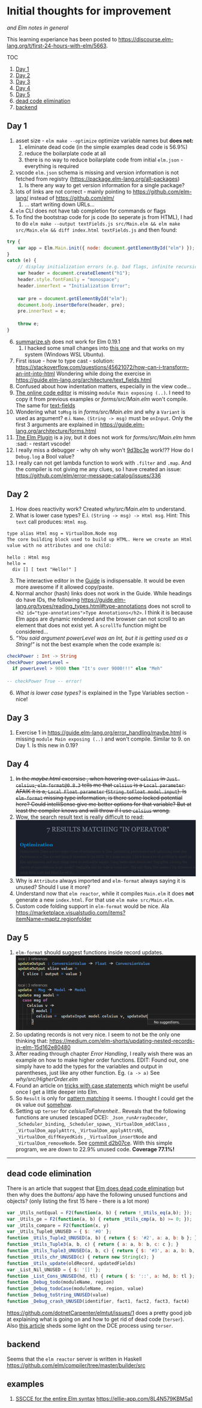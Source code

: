# Initial thoughts for improvement
_and Elm notes in general_

This learning experiance has been posted to https://discourse.elm-lang.org/t/first-24-hours-with-elm/5663.

TOC
1. [Day 1](#Day-1)
1. [Day 2](#Day-2)
1. [Day 3](#Day-3)
1. [Day 4](#Day-4)
1. [Day 5](#Day-5)
1. [dead code elimination](#dead-code-elimination)
1. [backend](#backend)

## Day 1
1. asset size - `elm make --optimize` optimize variable names but **does not:**
    1. eliminate dead code (in the simple examples dead code is 56.9%)
    2. reduce the boilarplate code at all
    3. there is no way to reduce boilarplate code from initial `elm.json` - everything is required
2. vscode `elm.json` schema is missing and version information is not fetched from registry (https://package.elm-lang.org/all-packages)
    1. Is there any way to get version information for a single package?
3. lots of links are not correct - mainly pointing to https://github.com/elm-lang/ instead of https://github.com/elm/
    1. ... start writing down URLs...
4. `elm` CLI does not have tab completion for commands or flags
5. To find the bootstrap code for js code (to seperate js from HTML), I had to do
`elm make --output textFields.js src/Main.elm && elm make src/Main.elm && diff index.html textFields.js` and then found:
```js
try {
	var app = Elm.Main.init({ node: document.getElementById("elm") });
}
catch (e) {
	// display initialization errors (e.g. bad flags, infinite recursion)
	var header = document.createElement("h1");
	header.style.fontFamily = "monospace";
	header.innerText = "Initialization Error";

	var pre = document.getElementById("elm");
	document.body.insertBefore(header, pre);
	pre.innerText = e;

	throw e;
}
```
6. [summarize.sh](https://gist.github.com/evancz/fc6ff4995395a1643155593a182e2de7) does not work for Elm 0.19.1
    1. I hacked some small changes into [this one](./summarize.sh) and that works on my system (Windows WSL Ubuntu).
7. First issue - how to type cast - solution: https://stackoverflow.com/questions/45621072/how-can-i-transform-an-int-into-html
Wondering while doing the exercise in https://guide.elm-lang.org/architecture/text_fields.html
8. Confused about how indentation matters, especially in the view code...
9. [The online code editor](https://elm-lang.org/examples/forms) is missing `module Main exposing (..)`. I need to copy it from
previous examples or *forms/src/Main.elm* won't compile. The same for [text-fields](https://elm-lang.org/examples/text-fields)
10. Wondering what `toMsg` is in *forms/src/Main.elm* and why a `Variant` is used as argument? e.i. `Name`.
`(String -> msg)` must be `onInput`. Only the first 3 arguments are explained in https://guide.elm-lang.org/architecture/forms.html
11. [The Elm Plugin](https://discourse.elm-lang.org/t/elm-plugin-for-visual-studio-code-0-10-0-and-new-language-server/5399) is a
joy, but it does not work for *forms/src/Main.elm* hmm :sad: - restart vscode!
12. I really miss a debugger - why oh why won't [9d3bc3e](https://github.com/dotnetCarpenter/elmtut/blob/9d3bc3e751a97675c046b9442de05d2e2839006b/forms/src/Main.elm) work!?? How do I `Debug.log` a Bool value?
13. I really can not get lambda function to work with `.filter` and `.map`. And the compiler is not giving me any clues, so I have created an issue: https://github.com/elm/error-message-catalog/issues/336


## Day 2

1. How does reactivity work? Created *why/src/Main.elm* to understand.
2. What is lower case types? E.i. `(String -> msg) -> Html msg`. Hint:
This `text` call produces: `Html msg`.
```
type alias Html msg = VirtualDom.Node msg
The core building block used to build up HTML. Here we create an Html value with no attributes and one child:

hello : Html msg
hello =
  div [] [ text "Hello!" ]
```
3. The interactive editor in the [Guide](https://guide.elm-lang.org/types/reading_types.html) is indispensable. It would be even more awesome if it allowed copy/paste.
4. Normal anchor (hash) links does not work in the Guide. While headings do have IDs, the following
https://guide.elm-lang.org/types/reading_types.html#type-annotations does not scroll to
`<h2 id="type-annotations">Type Annotations</h2>`. I think it is because Elm apps are dynamic
rendered and the browser can not scroll to an element that does not exist yet. A `scrollTo` function might be considered...
5. *“You said argument powerLevel was an Int, but it is getting used as a String!”* is not the best example when the
code example is:
```elm
checkPower : Int -> String
checkPower powerLevel =
  if powerLevel > 9000 then "It's over 9000!!!" else "Meh"

-- checkPower True -- error!
```
6. *What is lower case types?* is explained in the Type Variables section - nice!


## Day 3

1. Exercise 1 in https://guide.elm-lang.org/error_handling/maybe.html is missing `module Main exposing (..)`
and won't compile. Similar to 9. on Day 1. Is this new in 0.19?


## Day 4

1. ~~In the _maybe.html_ excersise , when hovering over `celsius` in `Just celsius`,
`elm-format@0.8.3` tells me that `celsius` is a `Local parameter`. AFAIK it is a,
`Local Float parameter` (`String.toFloat model.input`). Is `elm-format` missing type
information, is there some locked potential here? Could intelliSense give me better options
for that variable? But at least the compiler knows and will throw if I use `celsius` wrong.~~
2. Wow, the search result text is really difficult to read: ![Text snippet contrast to background is poor](./image/search_contrast.png)
3. Why is `Attribute` always imported and `elm-format` always saying it
is unused? Should I use it more?
4. Understand now that `elm reactor`, while it compiles `Main.elm` it does **not** generate a new `index.html`. For that
use `elm make src/Main.elm`.
5. Custom code folding support in `elm-format` would be nice. Ala https://marketplace.visualstudio.com/items?itemName=maptz.regionfolder


## Day 5

1. `elm-format` should suggest functions inside record updates. ![elm-format has no suggestions inside a record update](./image/no_suggestions_function.png)
2. So updating records is not very nice. I seem to not be the only one thinking that: https://medium.com/elm-shorts/updating-nested-records-in-elm-15d162e80480
3. After reading through chapter _Error Handling_, I really wish there was an example on how to make higher order functions.
EDIT: Found out, one simply have to add the types for the variables and output in parentheses, just like any other
function. Eg. `(a -> a)` See *why/src/HigherOrder.elm*
4. Found an article on [tricks with case statements](https://medium.com/elm-shorts/tricks-with-case-statements-in-elm-80223b85484f) which might be useful once I get a little deeper into Elm.
5. So `Result` is only for [pattern matching](https://stackoverflow.com/questions/40953537/how-do-i-check-if-a-result-is-ok-or-err-in-elm) it seems. I thought I could get the `Ok` value out [somehow](https://github.com/dotnetCarpenter/elmtut/commit/9cc2b0bc46244a7af650f21d97d78f96c22a32be).
6. Setting up `terser` for *celsiusToFahrenheit*.. Reveals that the following functions are unused (escaped DCE):
`_Json_runArrayDecoder`, `_Scheduler_binding`, `_Scheduler_spawn`, `_VirtualDom_addClass`
, `_VirtualDom_applyAttrs`, `_VirtualDom_applyAttrsNS`, `_VirtualDom_diffKeyedKids`
, `_VirtualDom_insertNode` and `_VirtualDom_removeNode`. See [commit d2b07ce](https://github.com/dotnetCarpenter/elmtut/commit/d2b07ce). With this simple program, we are down to 22.9% unused code. **Coverage 77.1%!**



----------------------------------------------------------

## dead code elimination

There is an article that suggest that [Elm does dead code elimination](https://elm-lang.org/news/small-assets-without-the-headache)
but then why does the *buttons/* app have the following unused functions and objects?
(only listing the first 15 here - there is a lot more)

```js
var _Utils_notEqual = F2(function(a, b) { return !_Utils_eq(a,b); });
var _Utils_ge = F2(function(a, b) { return _Utils_cmp(a, b) >= 0; });
var _Utils_compare = F2(function(x, y)
var _Utils_Tuple0_UNUSED = { $: '#0' };
function _Utils_Tuple2_UNUSED(a, b) { return { $: '#2', a: a, b: b }; }
function _Utils_Tuple3(a, b, c) { return { a: a, b: b, c: c }; }
function _Utils_Tuple3_UNUSED(a, b, c) { return { $: '#3', a: a, b: b, c: c }; }
function _Utils_chr_UNUSED(c) { return new String(c); }
function _Utils_update(oldRecord, updatedFields)
var _List_Nil_UNUSED = { $: '[]' };
function _List_Cons_UNUSED(hd, tl) { return { $: '::', a: hd, b: tl }; }
function _Debug_todo(moduleName, region)
function _Debug_todoCase(moduleName, region, value)
function _Debug_toString_UNUSED(value)
function _Debug_crash_UNUSED(identifier, fact1, fact2, fact3, fact4)
```
https://github.com/dotnetCarpenter/elmtut/issues/1 does a pretty good job at
explaining what is going on and how to get rid of dead code (`terser`).
Also [this article](https://medium.com/better-programming/reducing-js-bundle-size-a6533c183296) sheds some light on the DCE process using `terser`.

## backend

Seems that the `elm reactor` server is written in Haskell https://github.com/elm/compiler/tree/master/builder/src

## examples

1. [SSCCE for the entire Elm syntax](https://discourse.elm-lang.org/t/sscce-for-the-entire-elm-syntax/5691) https://ellie-app.com/8L4N579KBM5a1